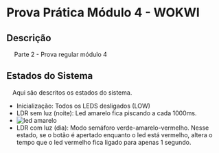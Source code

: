 # Prova Prática Módulo 4 - WOKWI
## Descrição
&emsp; Parte 2 - Prova regular módulo 4

## Estados do Sistema
&emsp;Aqui são descritos os estados do sistema.
- Inicialização: Todos os LEDS desligados (LOW)
- LDR sem luz (noite): Led amarelo fica piscando a cada 1000ms.
- ![led amarelo](https://github.com/user-attachments/assets/9d0b4a7d-2794-4deb-98b3-00ba20768355)
- LDR com luz (dia): Modo semáforo verde-amarelo-vermelho. Nesse estado, se o botão é apertado enquanto o led está vermelho, altera o tempo que o led vermelho fica ligado para apenas 1 segundo.
